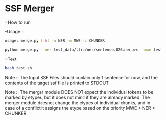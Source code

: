 SSF Merger
==========

=How to run

-Usage :
```bash
usage: merge.py [-h] -n NER -m MWE -c CHUNKER
```

```bash
python merge.py --ner test_data/ltrc/ner/sentence.826.ner.wx --mwe test_data/ltrc/mwe/sentence.826.mwe.wx --chunker test_data/ltrc/shallowParsed/sentence.826.shallowParse.wx
```
=Test
```bash
bash test.sh
```

Note :: The Input SSF Files should contain only 1 sentence for now, and the contents of the target ssf file is printed to STDOUT   
   
Note :: The merger module DOES NOT expect the individual tokens to be marked by etypes, but it does not mind if they are already marked. The merger module doesnot change the etypes of individual chunks, and in case of a conflict it assigns the etype based on the priority MWE > NER > CHUNKER   
